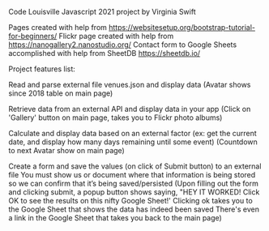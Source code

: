 Code Louisville Javascript 2021 project by Virginia Swift

Pages created with help from https://websitesetup.org/bootstrap-tutorial-for-beginners/ 
Flickr page created with help from https://nanogallery2.nanostudio.org/ 
Contact form to Google Sheets accomplished with help from SheetDB https://sheetdb.io/

Project features list:

Read and parse external file venues.json and display data
(Avatar shows since 2018 table on main page)

Retrieve data from an external API and display data in your app 
(Click on 'Gallery' button on main page, takes you to Flickr photo albums) 

Calculate and display data based on an external factor (ex: get the current date, and display how many days remaining until some event)
(Countdown to next Avatar show on main page) 

Create a form and save the values (on click of Submit button) to an external file 
You must show us or document where that information is being stored so we can confirm that it’s being saved/persisted
(Upon filling out the form and clicking submit, a popup button shows saying, "HEY IT WORKED! Click OK to see the results
on this nifty Google Sheet!' Clicking ok takes you to the Google Sheet that shows the data has indeed been saved
There's even a link in the Google Sheet that takes you back to the main page) 
